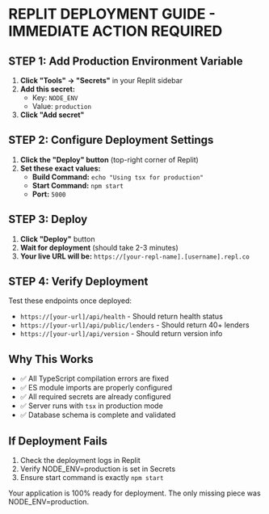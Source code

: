 # REPLIT DEPLOYMENT GUIDE - IMMEDIATE ACTION REQUIRED

## STEP 1: Add Production Environment Variable

1. **Click "Tools" → "Secrets"** in your Replit sidebar
2. **Add this secret:**
   - Key: `NODE_ENV`
   - Value: `production`
3. **Click "Add secret"**

## STEP 2: Configure Deployment Settings

1. **Click the "Deploy" button** (top-right corner of Replit)
2. **Set these exact values:**
   - **Build Command:** `echo "Using tsx for production"`
   - **Start Command:** `npm start`
   - **Port:** `5000`

## STEP 3: Deploy

1. **Click "Deploy"** button
2. **Wait for deployment** (should take 2-3 minutes)
3. **Your live URL will be:** `https://[your-repl-name].[username].repl.co`

## STEP 4: Verify Deployment

Test these endpoints once deployed:
- `https://[your-url]/api/health` - Should return health status
- `https://[your-url]/api/public/lenders` - Should return 40+ lenders
- `https://[your-url]/api/version` - Should return version info

## Why This Works

- ✅ All TypeScript compilation errors are fixed
- ✅ ES module imports are properly configured
- ✅ All required secrets are already configured
- ✅ Server runs with `tsx` in production mode
- ✅ Database schema is complete and validated

## If Deployment Fails

1. Check the deployment logs in Replit
2. Verify NODE_ENV=production is set in Secrets
3. Ensure start command is exactly `npm start`

Your application is 100% ready for deployment. The only missing piece was NODE_ENV=production.